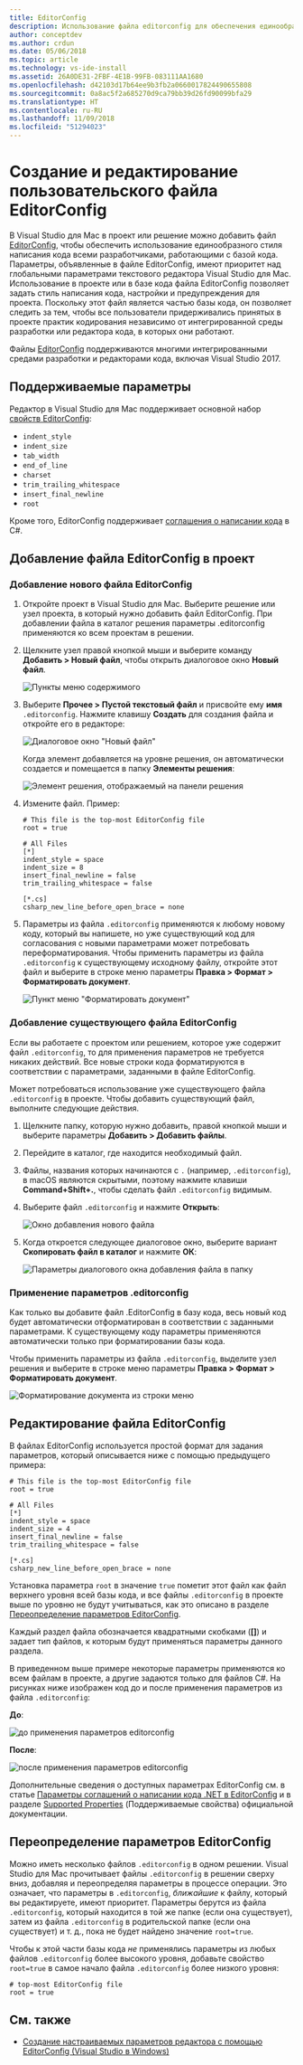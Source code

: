 ```yaml
---
title: EditorConfig
description: Использование файла editorconfig для обеспечения единообразного стиля написания кода в Visual Studio для Mac.
author: conceptdev
ms.author: crdun
ms.date: 05/06/2018
ms.topic: article
ms.technology: vs-ide-install
ms.assetid: 26A0DE31-2FBF-4E1B-99FB-083111AA1680
ms.openlocfilehash: d42103d17b64ee9b3fb2a0660017824490655808
ms.sourcegitcommit: 0a8ac5f2a685270d9ca79bb39d26fd90099bfa29
ms.translationtype: HT
ms.contentlocale: ru-RU
ms.lasthandoff: 11/09/2018
ms.locfileid: "51294023"
---
```

# <a name="creating-and-editing-a-custom-editorconfig-file"></a>Создание и редактирование пользовательского файла EditorConfig

В Visual Studio для Mac в проект или решение можно добавить файл [EditorConfig](http://editorconfig.org/), чтобы обеспечить использование единообразного стиля написания кода всеми разработчиками, работающими с базой кода. Параметры, объявленные в файле EditorConfig, имеют приоритет над глобальными параметрами текстового редактора Visual Studio для Mac. Использование в проекте или в базе кода файла EditorConfig позволяет задать стиль написания кода, настройки и предупреждения для проекта. Поскольку этот файл является частью базы кода, он позволяет следить за тем, чтобы все пользователи придерживались принятых в проекте практик кодирования независимо от интегрированной среды разработки или редактора кода, в которых они работают.

Файлы [EditorConfig](http://editorconfig.org/) поддерживаются многими интегрированными средами разработки и редакторами кода, включая Visual Studio 2017.

## <a name="supported-settings"></a>Поддерживаемые параметры

Редактор в Visual Studio для Mac поддерживает основной набор [свойств EditorConfig](http://editorconfig.org/#supported-properties):

- `indent_style`
- `indent_size`
- `tab_width`
- `end_of_line`
- `charset`
- `trim_trailing_whitespace`
- `insert_final_newline`
- `root`

Кроме того, EditorConfig поддерживает [соглашения о написании кода](/visualstudio/ide/editorconfig-code-style-settings-reference) в C#.

## <a name="add-an-editorconfig-file-to-a-project"></a>Добавление файла EditorConfig в проект

### <a name="adding-a-new-editorconfig-file"></a>Добавление нового файла EditorConfig

1. Откройте проект в Visual Studio для Mac. Выберите решение или узел проекта, в который нужно добавить файл EditorConfig. При добавлении файла в каталог решения параметры .editorconfig применяются ко всем проектам в решении.

2. Щелкните узел правой кнопкой мыши и выберите команду **Добавить > Новый файл**, чтобы открыть диалоговое окно **Новый файл**.

    ![Пункты меню содержимого](media/editorconfig-image0.png)

3. Выберите **Прочее > Пустой текстовый файл** и присвойте ему **имя** `.editorconfig`. Нажмите клавишу **Создать** для создания файла и откройте его в редакторе:

    ![Диалоговое окно "Новый файл"](media/editorconfig-image1.png)

    Когда элемент добавляется на уровне решения, он автоматически создается и помещается в папку **Элементы решения**:

    ![Элемент решения, отображаемый на панели решения](media/editorconfig-image1a.png)

4. Измените файл. Пример:

    ```EditorConfig
    # This file is the top-most EditorConfig file
    root = true

    # All Files
    [*]
    indent_style = space
    indent_size = 8
    insert_final_newline = false
    trim_trailing_whitespace = false

    [*.cs]
    csharp_new_line_before_open_brace = none
    ```

4. Параметры из файла `.editorconfig` применяются к любому новому коду, который вы напишете, но уже существующий код для согласования с новыми параметрами может потребовать переформатирования. Чтобы применить параметры из файла `.editorconfig` к существующему исходному файлу, откройте этот файл и выберите в строке меню параметры **Правка > Формат > Форматировать документ**.

    ![Пункт меню "Форматировать документ"](media/editorconfig-image2.png)

### <a name="adding-an-existing-editorconfig-file"></a>Добавление существующего файла EditorConfig

Если вы работаете с проектом или решением, которое уже содержит файл `.editorconfig`, то для применения параметров не требуется никаких действий. Все новые строки кода форматируются в соответствии с параметрами, заданными в файле EditorConfig.

Может потребоваться использование уже существующего файла `.editorconfig` в проекте. Чтобы добавить существующий файл, выполните следующие действия.

1. Щелкните папку, которую нужно добавить, правой кнопкой мыши и выберите параметры **Добавить > Добавить файлы**.

2. Перейдите в каталог, где находится необходимый файл.

3. Файлы, названия которых начинаются с `.` (например, `.editorconfig`), в macOS являются скрытыми, поэтому нажмите клавиши **Command+Shift+.**, чтобы сделать файл `.editorconfig` видимым.

4. Выберите файл `.editorconfig` и нажмите **Открыть**:

    ![Окно добавления нового файла](media/editorconfig-image3b.png)

5. Когда откроется следующее диалоговое окно, выберите вариант **Скопировать файл в каталог** и нажмите **ОК**:

    ![Параметры диалогового окна добавления файла в папку](media/editorconfig-image3.png)

### <a name="reflecting-editorconfig-settings"></a>Применение параметров .editorconfig

Как только вы добавите файл .EditorConfig в базу кода, весь новый код будет автоматически отформатирован в соответствии с заданными параметрами. К существующему коду параметры применяются автоматически только при форматировании базы кода.

Чтобы применить параметры из файла `.editorconfig`, выделите узел решения и выберите в строке меню параметры **Правка > Формат > Форматировать документ**.

![Форматирование документа из строки меню](media/editorconfig-image3a.png)

## <a name="editing-an-editorconfig-file"></a>Редактирование файла EditorConfig

В файлах EditorConfig используется простой формат для задания параметров, который описывается ниже с помощью предыдущего примера:

```EditorConfig
# This file is the top-most EditorConfig file
root = true

# All Files
[*]
indent_style = space
indent_size = 4
insert_final_newline = false
trim_trailing_whitespace = false

[*.cs]
csharp_new_line_before_open_brace = none
```

Установка параметра `root` в значение `true` пометит этот файл как файл верхнего уровня всей базы кода, и все файлы `.editorconfig` в проекте выше по уровню не будут учитываться, как это описано в разделе [Переопределение параметров EditorConfig](#override-editorconfig-settings).

Каждый раздел файла обозначается квадратными скобками (**[]**) и задает тип файлов, к которым будут применяться параметры данного раздела.

В приведенном выше примере некоторые параметры применяются ко всем файлам в проекте, а другие задаются только для файлов C#. На рисунках ниже изображен код до и после применения параметров из файла `.editorconfig`:

**До**:

![до применения параметров editorconfig](media/editorconfig-image4.png)

**После**:

![после применения параметров editorconfig](media/editorconfig-image5.png)

Дополнительные сведения о доступных параметрах EditorConfig см. в статье [Параметры соглашений о написании кода .NET в EditorConfig](/visualstudio/ide/editorconfig-code-style-settings-reference) и в разделе [Supported Properties](http://editorconfig.org/#supported-properties) (Поддерживаемые свойства) официальной документации.

## <a name="override-editorconfig-settings"></a>Переопределение параметров EditorConfig

Можно иметь несколько файлов `.editorconfig` в одном решении. Visual Studio для Mac прочитывает файлы `.editorconfig` в решении сверху вниз, добавляя и переопределяя параметры в процессе операции. Это означает, что параметры в `.editorconfig`, _ближайшие_ к файлу, который вы редактируете, имеют приоритет. Параметры берутся из файла `.editorconfig`, который находится в той же папке (если она существует), затем из файла `.editorconfig` в родительской папке (если она существует) и т. д., пока не будет найдено значение `root=true`.

Чтобы к этой части базы кода _не_ применялись параметры из любых файлов `.editorconfig` более высокого уровня, добавьте свойство `root=true` в самое начало файла `.editorconfig` более низкого уровня:

```EditorConfig
# top-most EditorConfig file
root = true
```

## <a name="see-also"></a>См. также

- [Создание настраиваемых параметров редактора с помощью EditorConfig (Visual Studio в Windows)](/visualstudio/ide/create-portable-custom-editor-options)